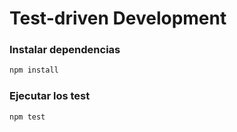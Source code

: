 
# Test-driven Development


### Instalar dependencias

```bash
npm install
```

### Ejecutar los test

```bash
npm test
```
